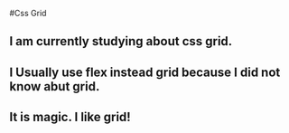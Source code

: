 #Css Grid

## I am currently studying about css grid.
## I Usually use flex instead grid because I did not know abut grid.
## It is magic. I like grid!

